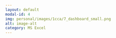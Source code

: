 ```yaml
---
layout: default
modal-id: 4
img: personal/images/1cca/7_dashboard_small.png
alt: image-alt
category: MS Excel
---
```



